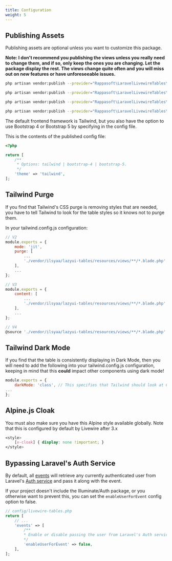 ```yaml
---
title: Configuration
weight: 5
---
```


## Publishing Assets

Publishing assets are optional unless you want to customize this package.

**Note: I don't recommend you publishing the views unless you really need to change them, and if so, only keep the ones you are changing. Let the package display the rest. The views change quite often and you will miss out on new features or have unforeseeable issues.**

```bash
php artisan vendor:publish --provider="Rappasoft\LaravelLivewireTables\LaravelLivewireTablesServiceProvider" --tag=livewire-tables-config

php artisan vendor:publish --provider="Rappasoft\LaravelLivewireTables\LaravelLivewireTablesServiceProvider" --tag=livewire-tables-views

php artisan vendor:publish --provider="Rappasoft\LaravelLivewireTables\LaravelLivewireTablesServiceProvider" --tag=livewire-tables-translations

php artisan vendor:publish --provider="Rappasoft\LaravelLivewireTables\LaravelLivewireTablesServiceProvider" --tag=livewire-tables-public

```

The default frontend framework is Tailwind, but you also have the option to use Bootstrap 4 or Bootstrap 5 by specifying in the config file.

This is the contents of the published config file:

```php
<?php

return [
    /**
     * Options: tailwind | bootstrap-4 | bootstrap-5.
     */
    'theme' => 'tailwind',
];
```

## Tailwind Purge

If you find that Tailwind's CSS purge is removing styles that are needed, you have to tell Tailwind to look for the table styles so it knows not to purge them.

In your tailwind.config.js configuration:

```js
// V2
module.exports = {
    mode: 'jit',
    purge: [
        ...
        './vendor/ilsyaa/lazyui-tables/resources/views/**/*.blade.php',
    ],
    ...
};

// V3
module.exports = {
    content: [
        ...
        './vendor/ilsyaa/lazyui-tables/resources/views/**/*.blade.php',
    ],
    ...
};

// V4
@source './vendor/ilsyaa/lazyui-tables/resources/views/**/*.blade.php';
```

## Tailwind Dark Mode
If you find that the table is consistently displaying in Dark Mode, then you will need to add the following into your tailwind.config.js configuration, keeping in mind that this **could** impact other components using dark mode! 

```js
module.exports = {
    darkMode: 'class', // This specifies that Tailwind should look at Class elements to determine dark mode
...
};
```

## Alpine.js Cloak

You must also make sure you have this Alpine style available globally. Note that this is configured by default by Livewire after 3.x

```css
<style>
    [x-cloak] { display: none !important; }
</style>
```

## Bypassing Laravel's Auth Service

By default, all [events](../datatable/events#dispatched) will retrieve any currently authenticated user from Laravel's [Auth service](https://laravel.com/docs/authentication) and pass it along with the event.

If your project doesn't include the Illuminate/Auth package, or you otherwise want to prevent this, you can set the `enableUserForEvent` config option to false.

```php
// config/livewire-tables.php
return [
    // ...
    'events' => [
        /**
        * Enable or disable passing the user from Laravel's Auth service to events
        */
        'enableUserForEvent' => false,
    ],
];
```
